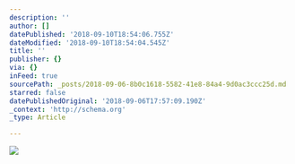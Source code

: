 ```yaml
---
description: ''
author: []
datePublished: '2018-09-10T18:54:06.755Z'
dateModified: '2018-09-10T18:54:04.545Z'
title: ''
publisher: {}
via: {}
inFeed: true
sourcePath: _posts/2018-09-06-8b0c1618-5582-41e8-84a4-9d0ac3ccc25d.md
starred: false
datePublishedOriginal: '2018-09-06T17:57:09.190Z'
_context: 'http://schema.org'
_type: Article

---
```

![](https://the-grid-user-content.s3-us-west-2.amazonaws.com/7d176b78-be16-4e1c-a8a8-d262ce7e03fa.jpg)